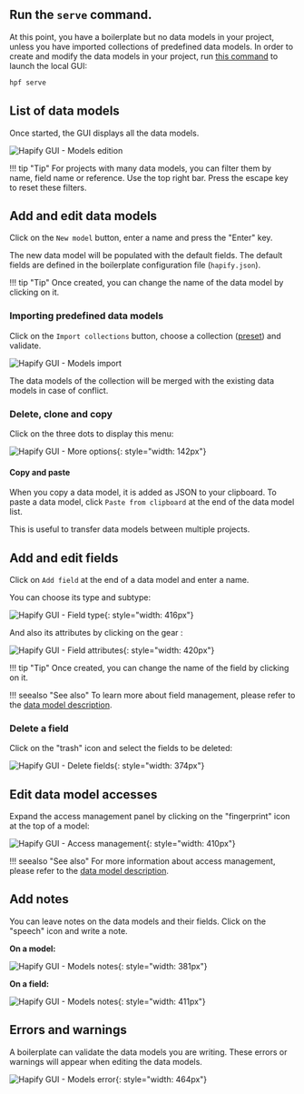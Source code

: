 ## Run the `serve` command.

At this point, you have a boilerplate but no data models in your project, unless you have imported collections of predefined data models.
In order to create and modify the data models in your project, run [this command](../../reference/cli.md#serve) to launch the local GUI:

```bash
hpf serve
```

## List of data models

Once started, the GUI displays all the data models.

![Hapify GUI - Models edition](../../assets/gui-models.jpg 'Models Edition')

!!! tip "Tip"
    For projects with many data models, you can filter them by name, field name or reference. Use the top right bar.
    Press the escape key to reset these filters.

## Add and edit data models

Click on the `New model` button, enter a name and press the "Enter" key.

The new data model will be populated with the default fields.
The default fields are defined in the boilerplate configuration file (`hapify.json`).

!!! tip "Tip"
    Once created, you can change the name of the data model by clicking on it.

### Importing predefined data models

Click on the `Import collections` button, choose a collection ([preset](../terminology.md)) and validate.

![Hapify GUI - Models import](../../assets/gui-models-import-collections.jpg 'Models import')

The data models of the collection will be merged with the existing data models in case of conflict.

### Delete, clone and copy

Click on the three dots to display this menu:

![Hapify GUI - More options](../../assets/gui-models-more-options.jpg 'More options'){: style="width: 142px"}

#### Copy and paste

When you copy a data model, it is added as JSON to your clipboard.
To paste a data model, click `Paste from clipboard` at the end of the data model list.

This is useful to transfer data models between multiple projects.

## Add and edit fields

Click on `Add field` at the end of a data model and enter a name.

You can choose its type and subtype:

![Hapify GUI - Field type](../../assets/gui-models-fields-types.jpg 'Field type'){: style="width: 416px"}

And also its attributes by clicking on the gear :

![Hapify GUI - Field attributes](../../assets/gui-models-fields-attributes.jpg 'Field attributes'){: style="width: 420px"}

!!! tip "Tip"
    Once created, you can change the name of the field by clicking on it.

!!! seealso "See also"
    To learn more about field management, please refer to the [data model description](../concepts/models.md#fields).

### Delete a field

Click on the "trash" icon and select the fields to be deleted:

![Hapify GUI - Delete fields](../../assets/gui-models-fields-delete.jpg 'Delete fields'){: style="width: 374px"}

## Edit data model accesses  

Expand the access management panel by clicking on the "fingerprint" icon at the top of a model:

![Hapify GUI - Access management](../../assets/gui-models-access-managment.jpg 'Access management'){: style="width: 410px"}

!!! seealso "See also"
    For more information about access management, please refer to the [data model description](../concepts/models.md#access).
    
## Add notes

You can leave notes on the data models and their fields. Click on the "speech" icon and write a note.

**On a model:**

![Hapify GUI - Models notes](../../assets/gui-models-notes.jpg 'Models notes'){: style="width: 381px"}

**On a field:**

![Hapify GUI - Models notes](../../assets/gui-models-fields-notes.jpg 'Models notes'){: style="width: 411px"}

## Errors and warnings

A boilerplate can validate the data models you are writing.
These errors or warnings will appear when editing the data models.

![Hapify GUI - Models error](../../assets/gui-models-error.jpg 'Models error'){: style="width: 464px"}
